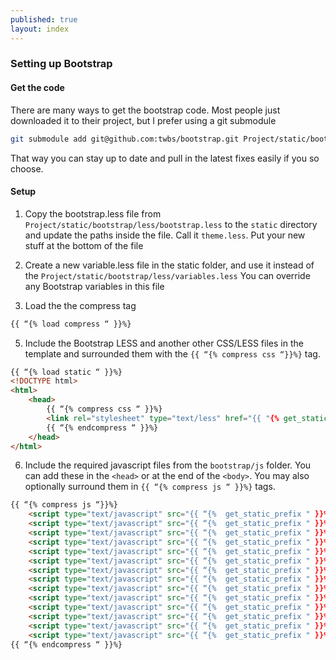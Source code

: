 ```yaml
---
published: true
layout: index
---
```


### Setting up Bootstrap

#### Get the code
There are many ways to get the bootstrap code. Most people just downloaded it to their project, but I prefer using a git submodule

```bash
git submodule add git@github.com:twbs/bootstrap.git Project/static/bootstrap
```
That way you can stay up to date and pull in the latest fixes easily if you so choose.
#### Setup
1. Copy the bootstrap.less file from `Project/static/bootstrap/less/bootstrap.less` to the `static` directory and update the paths inside the file. Call it `theme.less`. Put your new stuff at the bottom of the file

2. Create a new variable.less file in the static folder, and use it instead of the `Project/static/bootstrap/less/variables.less`
You can override any Bootstrap variables in this file

4. Load the the compress tag

```html
{{ “{% load compress “ }}%}
```

5. Include the Bootstrap LESS and another other CSS/LESS files in the template and surrounded them with the `{{ “{% compress css “}}%}` tag.

```html
{{ “{% load static “ }}%}
<!DOCTYPE html>
<html>
	<head>
    	{{ “{% compress css “ }}%}
		<link rel="stylesheet" type="text/less" href="{{ "{% get_static_prefix " }}%}theme.less" media="screen">
        {{ “{% endcompress “ }}%}
    </head>
</html>
```
6. Include the required javascript files from the `bootstrap/js` folder. You can add these in the `<head>` or at the end of the `<body>`. You may also optionally surround them in `{{ “{% compress js “ }}%}` tags.

```html
{{ “{% compress js “}}%}
	<script type="text/javascript" src="{{ “{%  get_static_prefix " }}%}js/jquery-1.10.1.js"></script>
	<script type="text/javascript" src="{{ “{%  get_static_prefix " }}%}bootstrap/js/bootstrap-affix.js"></script>
	<script type="text/javascript" src="{{ “{%  get_static_prefix " }}%}bootstrap/js/bootstrap-alert.js"></script>
	<script type="text/javascript" src="{{ “{%  get_static_prefix " }}%}bootstrap/js/bootstrap-button.js"></script>
	<script type="text/javascript" src="{{ “{%  get_static_prefix " }}%}bootstrap/js/bootstrap-carousel.js"></script>
	<script type="text/javascript" src="{{ “{%  get_static_prefix " }}%}bootstrap/js/bootstrap-collapse.js"></script>
	<script type="text/javascript" src="{{ “{%  get_static_prefix " }}%}bootstrap/js/bootstrap-dropdown.js"></script>
	<script type="text/javascript" src="{{ “{%  get_static_prefix " }}%}bootstrap/js/bootstrap-modal.js"></script>
	<script type="text/javascript" src="{{ “{%  get_static_prefix " }}%}bootstrap/js/bootstrap-tooltip.js"></script>
	<script type="text/javascript" src="{{ “{%  get_static_prefix " }}%}bootstrap/js/bootstrap-popover.js"></script>
	<script type="text/javascript" src="{{ “{%  get_static_prefix " }}%}bootstrap/js/bootstrap-scrollspy.js"></script>
	<script type="text/javascript" src="{{ “{%  get_static_prefix " }}%}bootstrap/js/bootstrap-tab.js"></script>
	<script type="text/javascript" src="{{ “{%  get_static_prefix " }}%}bootstrap/js/bootstrap-transition.js"></script>
    <script type="text/javascript" src="{{ “{%  get_static_prefix " }}%}bootstrap/js/bootstrap-typeahead.js"></script>
{{ “{% endcompress “ }}%}
```